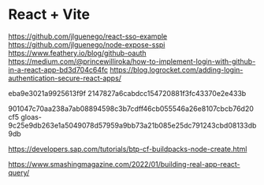 # React + Vite

https://github.com/jlguenego/react-sso-example
https://github.com/jlguenego/node-expose-sspi
https://www.feathery.io/blog/github-oauth
https://medium.com/@princewilliroka/how-to-implement-login-with-github-in-a-react-app-bd3d704c64fc
https://blog.logrocket.com/adding-login-authentication-secure-react-apps/

eba9e3021a9925613f9f
2147827a6cabdcc154720881f3fc43370e2e433b


901047c70aa238a7ab08894598c3b7cdff46cb055546a26e8107cbcb76d20cf5
gloas-9c25e9db263e1a5049078d57959a9bb73a21b085e25dc791243cbd08133db9db

https://developers.sap.com/tutorials/btp-cf-buildpacks-node-create.html


https://www.smashingmagazine.com/2022/01/building-real-app-react-query/